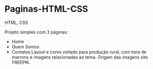 # Paginas-HTML-CSS
HTML, CSS

Projeto simples com 3 páginas:
* Home
* Quem Somos
* Contatos
Layout e cores voltado para produção rural, com tons de marrons e imagens relacionadas ao tema. 
Origem das imagens site FREEPIK.
